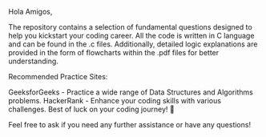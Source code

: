 Hola Amigos,

The repository contains a selection of fundamental questions designed to help you kickstart your coding career. All the code is written in C language and can be found in the .c files. Additionally, detailed logic explanations are provided in the form of flowcharts within the .pdf files for better understanding.

Recommended Practice Sites:

GeeksforGeeks - Practice a wide range of Data Structures and Algorithms problems.
HackerRank - Enhance your coding skills with various challenges.
Best of luck on your coding journey! 🚀

Feel free to ask if you need any further assistance or have any questions!